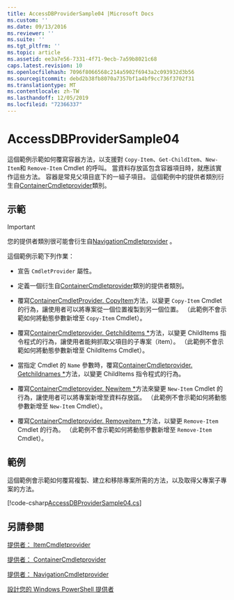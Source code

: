 ```yaml
---
title: AccessDBProviderSample04 |Microsoft Docs
ms.custom: ''
ms.date: 09/13/2016
ms.reviewer: ''
ms.suite: ''
ms.tgt_pltfrm: ''
ms.topic: article
ms.assetid: ee3a7e56-7331-4f71-9ecb-7a59b8021c68
caps.latest.revision: 10
ms.openlocfilehash: 7096f8066568c214a5902f6943a2c093932d3b56
ms.sourcegitcommit: debd2b38fb8070a7357bf1a4bf9cc736f3702f31
ms.translationtype: MT
ms.contentlocale: zh-TW
ms.lasthandoff: 12/05/2019
ms.locfileid: "72366337"
---
```

# <a name="accessdbprovidersample04"></a>AccessDBProviderSample04

這個範例示範如何覆寫容器方法，以支援對 `Copy-Item`、`Get-ChildItem`、`New-Item`和 `Remove-Item` Cmdlet 的呼叫。 當資料存放區包含容器項目時，就應該實作這些方法。 容器是常見父項目底下的一組子項目。 這個範例中的提供者類別衍生自[ContainerCmdletprovider](/dotnet/api/System.Management.Automation.Provider.ContainerCmdletProvider)類別。

## <a name="demonstrates"></a>示範

> [!IMPORTANT]
> 您的提供者類別很可能會衍生自[NavigationCmdletprovider](/dotnet/api/System.Management.Automation.Provider.NavigationCmdletProvider) 。

這個範例示範下列作業：

- 宣告 `CmdletProvider` 屬性。

- 定義一個衍生自[ContainerCmdletprovider](/dotnet/api/System.Management.Automation.Provider.ContainerCmdletProvider)類別的提供者類別。

- 覆寫[ContainerCmdletProvider. CopyItem](/dotnet/api/System.Management.Automation.Provider.ContainerCmdletProvider.CopyItem)方法，以變更 `Copy-Item` Cmdlet 的行為，讓使用者可以將專案從一個位置複製到另一個位置。 （此範例不會示範如何將動態參數新增至 `Copy-Item` Cmdlet）。

- 覆寫[ContainerCmdletprovider. Getchilditems *](/dotnet/api/System.Management.Automation.Provider.ContainerCmdletProvider.GetChildItems)方法，以變更 ChildItems 指令程式的行為，讓使用者能夠抓取父項目的子專案（item）。 （此範例不會示範如何將動態參數新增至 ChildItems Cmdlet）。

- 當指定 Cmdlet 的 `Name` 參數時，覆寫[ContainerCmdletprovider. Getchildnames *](/dotnet/api/System.Management.Automation.Provider.ContainerCmdletProvider.GetChildNames)方法，以變更 ChildItems 指令程式的行為。

- 覆寫[ContainerCmdletprovider. Newitem *](/dotnet/api/System.Management.Automation.Provider.ContainerCmdletProvider.NewItem)方法來變更 `New-Item` Cmdlet 的行為，讓使用者可以將專案新增至資料存放區。 （此範例不會示範如何將動態參數新增至 `New-Item` Cmdlet）。

- 覆寫[ContainerCmdletprovider. Removeitem *](/dotnet/api/System.Management.Automation.Provider.ContainerCmdletProvider.RemoveItem)方法，以變更 `Remove-Item` Cmdlet 的行為。 （此範例不會示範如何將動態參數新增至 `Remove-Item` Cmdlet）。

## <a name="example"></a>範例

這個範例會示範如何覆寫複製、建立和移除專案所需的方法，以及取得父專案子專案的方法。

[!code-csharp[AccessDBProviderSample04.cs](../../../../powershell-sdk-samples/SDK-2.0/csharp/AccessDBProviderSample06/AccessDBProviderSample06.cs#L11-L1635 "AccessDBProviderSample04.cs")]

## <a name="see-also"></a>另請參閱

[提供者： ItemCmdletprovider](/dotnet/api/System.Management.Automation.Provider.ItemCmdletProvider)

[提供者： ContainerCmdletprovider](/dotnet/api/System.Management.Automation.Provider.ContainerCmdletProvider)

[提供者： NavigationCmdletprovider](/dotnet/api/System.Management.Automation.Provider.NavigationCmdletProvider)

[設計您的 Windows PowerShell 提供者](./provider-types.md)
